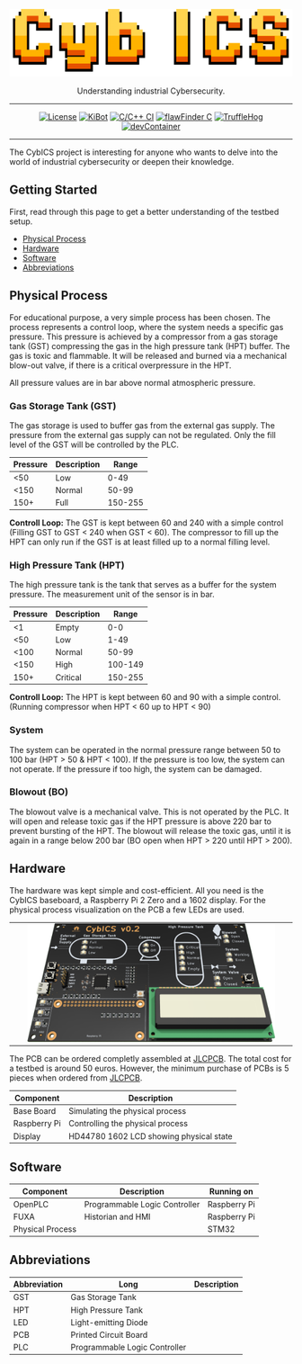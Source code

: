 <p align="center">
  <img alt="CybICS Logo" src="CybICS.png" height="120" />
  <p align="center">Understanding industrial Cybersecurity.</p>
</p>

---

<div align="center">

[![License](https://img.shields.io/badge/license-MIT%20License-32c955)](/LICENSE)
[![KiBot](https://github.com/mniedermaier/CybICS/actions/workflows/kibotVerify.yml/badge.svg)](https://github.com/mniedermaier/CybICS/actions/workflows/kibotVerify.yml)
[![C/C++ CI](https://github.com/mniedermaier/CybICS/actions/workflows/buildTest.yml/badge.svg)](https://github.com/mniedermaier/CybICS/actions/workflows/buildTest.yml)
[![flawFinder C](https://github.com/mniedermaier/CybICS/actions/workflows/flawfinder.yml/badge.svg)](https://github.com/mniedermaier/CybICS/actions/workflows/flawfinder.yml)
[![TruffleHog](https://github.com/mniedermaier/CybICS/actions/workflows/trufflehog.yaml/badge.svg)](https://github.com/mniedermaier/CybICS/actions/workflows/trufflehog.yaml)
[![devContainer](https://github.com/mniedermaier/CybICS/actions/workflows/devContainer.yml/badge.svg?branch=main)](https://github.com/mniedermaier/CybICS/actions/workflows/devContainer.yml)

</div>

---

The CybICS project is interesting for anyone who wants to delve into the world of industrial cybersecurity or deepen their knowledge.

## Getting Started

First, read through this page to get a better understanding of the testbed setup.

 - [Physical Process](#physical)
 - [Hardware](#hardware)
 - [Software](#software)
 - [Abbreviations](#abbreviations)



## Physical Process  <a id="physical"></a>
For educational purpose, a very simple process has been chosen.
The process represents a control loop, where the system needs a specific gas pressure.
This pressure is achieved by a compressor from a gas storage tank (GST) compressing the gas in the high pressure tank (HPT) buffer.
The gas is toxic and flammable.
It will be released and burned via a mechanical blow-out valve, if there is a critical overpressure in the HPT.

All pressure values are in bar above normal atmospheric pressure.

### Gas Storage Tank (GST)
The gas storage is used to buffer gas from the external gas supply.
The pressure from the external gas supply can not be regulated.
Only the fill level of the GST will be controlled by the PLC.

| Pressure    | Description | Range       |
| ----------- | ----------- | ----------- |
| <50         | Low         | 0-49        | 
| <150        | Normal      | 50-99       |
| 150+        | Full        | 150-255     |

**Controll Loop:**
The GST is kept between 60 and 240 with a simple control (Filling GST to GST < 240 when GST < 60).
The compressor to fill up the HPT can only run if the GST is at least filled up to a normal filling level.

### High Pressure Tank (HPT)
The high pressure tank is the tank that serves as a buffer for the system pressure.
The measurement unit of the sensor is in bar.

| Pressure    | Description | Range       |
| ----------- | ----------- | ----------- |
| <1          | Empty       | 0-0         |
| <50         | Low         | 1-49        |
| <100        | Normal      | 50-99       |
| <150        | High        | 100-149     |
| 150+        | Critical    | 150-255     |

**Controll Loop:**
The HPT is kept between 60 and 90 with a simple control.
(Running compressor when HPT < 60 up to HPT < 90)

### System
The system can be operated in the normal pressure range between 50 to 100 bar (HPT > 50 & HPT < 100).
If the pressure is too low, the system can not operate.
If the pressure if too high, the system can be damaged.

### Blowout (BO)
The blowout valve is a mechanical valve.
This is not operated by the PLC.
It will open and release toxic gas if the HPT pressure is above 220 bar to prevent bursting of the HPT.
The blowout will release the toxic gas, until it is again in a range below 200 bar (BO open when HPT > 220 until HPT > 200).


## Hardware  <a id="hardware"></a>
The hardware was kept simple and cost-efficient.
All you need is the CybICS baseboard, a Raspberry Pi 2 Zero and a 1602 display.
For the physical process visualization on the PCB a few LEDs are used.

<table align="center"><tr><td align="center" width="9999">
<img src="hardware/pcb/PCB/CybICS_top.png" width=90%></img>
</td></tr></table>

The PCB can be ordered completly assembled at [JLCPCB](https://jlcpcb.com/).
The total cost for a testbed is around 50 euros.
However, the minimum purchase of PCBs is 5 pieces when ordered from [JLCPCB](https://jlcpcb.com/).

| Component        | Description                             |
| ---------------- | --------------------------------------- |
| Base Board       | Simulating the physical process         |
| Raspberry Pi     | Controlling the physical process        |
| Display          | HD44780 1602 LCD showing physical state |


## Software  <a id="software"></a>

| Component        | Description                   | Running on   |
| ---------------- | ----------------------------- | ------------ |
| OpenPLC          | Programmable Logic Controller | Raspberry Pi |
| FUXA             | Historian and HMI             | Raspberry Pi |
| Physical Process |                               | STM32        |


## Abbreviations  <a id="abbreviations"></a>
| Abbreviation | Long                            | Description |
| ------------ | ------------------------------- | ----------- |
| GST          | Gas Storage Tank                |             |
| HPT          | High Pressure Tank              |             |
| LED          | Light-emitting Diode            |             |
| PCB          | Printed Circuit Board           |             |
| PLC          | Programmable Logic Controller   |             |
